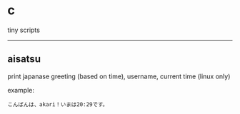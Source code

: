 # c
tiny scripts

---

## aisatsu
print japanase greeting (based on time), username, current time (linux only)

example:
```
こんばんは、akari！いまは20:29です。
```

